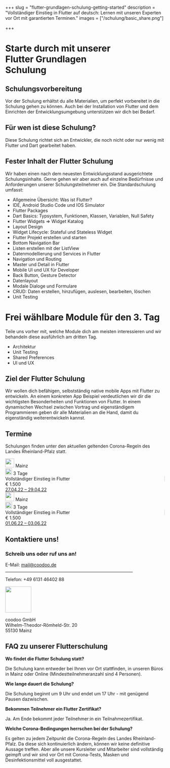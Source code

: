 +++
slug = "flutter-grundlagen-schulung-getting-started"
description = "Vollständiger Einstieg in Flutter auf deutsch: Lernen mit unseren Experten vor Ort mit garantierten Terminen."
images = ["/schulung/basic_share.png"]

+++

<div class="container schulung-header pt-5 pb-5">
<div class="overlay"></div>
  <div class="row pb-5">
    <div class="col-md-6 text-left">
      <h1 class="schulung-h1">
     Starte durch mit unserer  <br><b>Flutter Grundlagen</b>  <br>Schulung</h1>
      <!-- <a class="btn btn-schulung pl-4 pr-4 pt-2 pb-2" href="/schulung/flutter-schulung.html#termine">Neueste Termine</a> -->
    </div>
  </div>
</div>

<!-- Schulungsinhalt -->

<div class="inhalt container pt-1 pb-5 pl-0 pr-0">
  <div class="row pb-3">
    <div class="col">
     <h2 class="schulung-h2 pt-5 pb-4">Schulungsvorbereitung</h2>
     <p><b></b></p>
     <p class="schulung-p pt-2">
        Vor der Schulung erhältst du alle Materialien, um perfekt vorbereitet in die Schulung gehen zu können. Auch bei der Installation von Flutter und dem Einrichten der Entwicklungsumgebung unterstützen wir dich bei Bedarf.
      </p>
    <h2 class="schulung-h2 pt-5 pb-4">Für wen ist diese Schulung?</h2>
    <p class="schulung-p pt-2">Diese Schulung richtet sich an Entwickler, die noch nicht oder nur wenig mit Flutter und Dart gearbeitet haben.</p>
    <h2 class="schulung-h2 pt-5 pb-4">Fester Inhalt der Flutter Schulung</h2>
    <p class="schulung-p pt-2">
       Wir haben einen nach dem neuesten Entwicklungsstand ausgerichtete Schulungsinhalte. Gerne gehen wir aber auch auf einzelne Bedürfnisse und Anforderungen unserer Schulungsteilnehmer ein. Die Standardschulung umfasst:</p>
       <ul>
       <li>Allgemeine Übersicht: Was ist Flutter?</li>
       <li>IDE, Android Studio Code und IOS Simulator</li>
      <li>Flutter Packages</li>
      <li>Dart Basics: Typsystem, Funktionen, Klassen, Variablen, Null Safety</li>
      <li>Flutter Widgets => Widget Katalog</li>
      <li>Layout Design</li>
      <li>Widget Lifecycle: Stateful und Stateless Widget</li>
      <li>Flutter Projekt erstellen und starten</li>
      <li>Bottom Navigation Bar</li>
      <li>Listen erstellen mit der ListView </li>
      <li>Datenmodellierung und Services in Flutter</li>
      <li>Navigation und Routing</li>
       <li>Master und Detail in Flutter</li>
        <li>Mobile UI und UX für Developer</li>
         <li>Back Button, Gesture Detector</li>
          <li>Datenlayout</li>
           <li>Modale Dialoge und Formulare</li>
            <li>CRUD: Daten erstellen, hinzufügen, auslesen, bearbeiten, löschen</li>
            <li>Unit Testing</li>
      </ul>
      </p>
    </div>
  </div>
  </div>

  <div class="container inhalt pb-5">
    <h1 class="schulung-h2 pb-3">Frei wählbare Module für den 3. Tag</h1>
    <p>Teile uns vorher mit, welche Module dich am meisten interessieren und wir behandeln diese ausführlich am dritten Tag.
  <div class="row pb-5">     
     <div class="col-md-6 col-lg-3 text-left">
    <ul>
    <li>Architektur</li>
        <li>Unit Testing</li>
            <li>Shared Preferences</li>
              <li>UI und UX</li>
    </ul>
  </div>
  <div class="container">
     <h2 class="schulung-h2 pt-5 ">Ziel der Flutter Schulung</h2>
     <p class="schulung-p pt-2">
        Wir wollen dich befähigen, selbstständig native mobile Apps mit Flutter zu entwickeln. An einem konkreten App Beispiel verdeutlichen wir dir die wichtigsten Besonderheiten und Funktionen von Flutter. In einem dynamischen Wechsel zwischen Vortrag und eigenständigem Programmieren geben dir alle Materialien an die Hand, damit du eigenständig weiterentwickeln kannst. 
      </p>
</div>

<!-- Termine -->

<div id="termine" class="container pt-1 pb-5 mb-5">
  <div class="row pb-3">
    <div class="col">
     <h2 class="schulung-h2 pt-5 ">Termine</h2>
     <p class="schulung-p pt-2">Schulungen finden unter den aktuellen geltenden Corona-Regeln des Landes Rheinland-Pfalz statt. </p>
    </div>
  </div>

<div class="row zeile">
  <div class="col-2 text-center"><img src="/images/placeholder-2.png" class="icon mr-2" height="28" /> Mainz</div>
  <div class="col-2 text-center"> <img src="/images/tag.svg" class="icon mr-2" height="21" />
          3 Tage</div>
  <div class="col-4 text-center" style="border-right: 1px solid lightgrey">Vollständiger Einstieg in Flutter</div> <div class="col-1 text-center"> 
          € 1.500</div>
           <div class="col-3 blue-button text-center"> <a id="schulung_mainz_tag" class="btn btn-schulung" href="https://forms.gle/qmWCdKkfqaSYibrz7" target="_blank" rel="noopener">   27.04.22  –  29.04.22   </a></div>

  
</div>
<div class="row zeile">
  <div class="col-2 text-center"><img src="/images/placeholder-2.png" class="icon mr-2" height="28" /> Mainz</div>
  <div class="col-2 text-center"> <img src="/images/tag.svg" class="icon mr-2" height="21" />
          3 Tage</div>
  <div class="col-4 text-center" style="border-right: 1px solid lightgrey">Vollständiger Einstieg in Flutter</div> <div class="col-1 text-center"> 
          € 1.500</div>
           <div class="col-3 blue-button text-center"> <a id="schulung_mainz_tag" class="btn btn-schulung" href="https://forms.gle/qmWCdKkfqaSYibrz7" target="_blank" rel="noopener">   01.06.22  –  03.06.22   </a></div>

  
</div>


<!-- Kontakt -->

<div class="container contact pt-5 mt-5 pb-5">
 
  <div class="row pb-5">
    <div class="col-md-6 pb-5">
     <h2 class="schulung-h2 pb-3 ">Kontaktiere uns!</h2>
    <div class="card" style="width:80%">
    <div class="card-body text-center">
    <h3 class="pt-3 pb-2"><b>Schreib uns oder ruf uns an!</b></h3>
       <p> E-Mail: <a href="mailto:mail@flutter.de">mail@coodoo.de</a></p>
      <hr>
      <p>Telefon: +49 6131 46402 88</p>
    </div>
    </div>
    </div>
    <div class="adresse col-md-3 text-center pt-5">
      <img src="/images/placeholder-2.png" class="icon-weiss2" height="82" />
      <p>coodoo GmbH
      <br>Wilhelm-Theodor-Römheld-Str. 20
      <br>55130 Mainz</p>
    </div>
    <div class="col-md-3">
    </div>
  </div>
</div>

 
<div class="inhalt container pt-1 pb-5 pl-0 pr-0">
  <div class="row pb-3">
    <div class="col">
     <h2 class="schulung-h2 pt-5 pb-4">FAQ zu unserer Flutterschulung</h2>
     <p><b>Wo findet die Flutter Schulung statt?</b></p>
     <p class="schulung-p ">
        Die Schulung kann entweder bei Ihnen vor Ort stattfinden, in unseren Büros in Mainz oder Online (Mindestteilnehmeranzahl sind 4 Personen).
      </p>
    <p><b>Wie lange dauert die Schulung?</b></p>
     <p class="schulung-p ">
      Die Schulung beginnt um 9 Uhr und endet um 17 Uhr - mit genügend Pausen dazwischen.
     </p>
    <p><b>Bekommen Teilnehmer ein Flutter Zertifikat?</b></p>
     <p class="schulung-p ">
       Ja. Am Ende bekommt jeder Teilnehmer:in ein Teilnahmezertifikat.
      </p>
       <p><b>Welche Corona-Bedingungen herrschen bei der Schulung?</b></p>
     <p class="schulung-p ">
       Es gelten zu jedem Zeitpunkt die Corona-Regeln des Landes Rheinland-Pfalz. Da diese sich kontinuierlich ändern, können wir keine definitive Aussage treffen. Aber alle unsere Kursleiter und Mitarbeiter sind vollständig geimpft und wir sind vor Ort mit Corona-Tests, Masken und Desinfektionsmittel voll ausgestattet.
      </p>
    </div>
  </div>
</div>
<div class="container pb-5"></div>